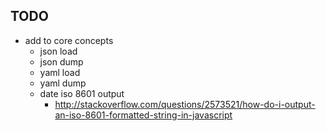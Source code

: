 ## TODO

*  add to core concepts 
    * json load
    * json dump
    * yaml load
    * yaml dump
    * date iso 8601 output
        * http://stackoverflow.com/questions/2573521/how-do-i-output-an-iso-8601-formatted-string-in-javascript
